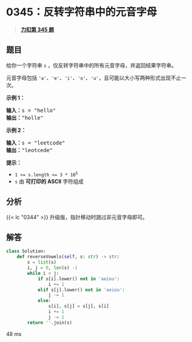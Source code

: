# 0345：反转字符串中的元音字母


> <u>**[力扣第 345 题](https://leetcode.cn/problems/reverse-vowels-of-a-string/)**</u>

## 题目

<p>给你一个字符串 <code>s</code> ，仅反转字符串中的所有元音字母，并返回结果字符串。</p>

<p>元音字母包括 <code>'a'</code>、<code>'e'</code>、<code>'i'</code>、<code>'o'</code>、<code>'u'</code>，且可能以大小写两种形式出现不止一次。</p>



<p><strong>示例 1：</strong></p>

<pre>
<strong>输入：</strong>s = "hello"
<strong>输出：</strong>"holle"
</pre>

<p><strong>示例 2：</strong></p>

<pre>
<strong>输入：</strong>s = "leetcode"
<strong>输出：</strong>"leotcede"</pre>



<p><strong>提示：</strong></p>

<ul>
<li><code>1 &lt;= s.length &lt;= 3 * 10<sup>5</sup></code></li>
<li><code>s</code> 由 <strong>可打印的 ASCII</strong> 字符组成</li>
</ul>


## 分析

{{< lc "0344" >}} 升级版，指针移动时跳过非元音字母即可。

## 解答

```python
class Solution:
    def reverseVowels(self, s: str) -> str:
        s = list(s)
        i, j = 0, len(s) -1
        while i < j:
            if s[i].lower() not in 'aeiou':
                i += 1
            elif s[j].lower() not in 'aeiou':
                j -= 1
            else:
                s[i], s[j] = s[j], s[i]
                i += 1
                j -= 1
        return ''.join(s)
```
48 ms

